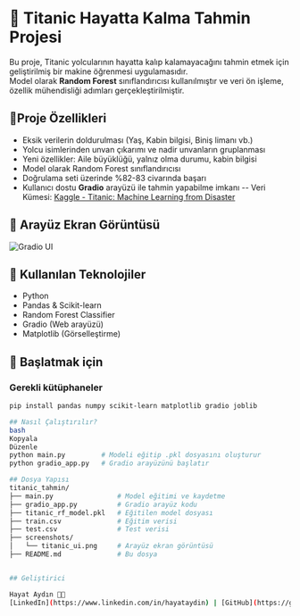 # 🚢 Titanic Hayatta Kalma Tahmin Projesi

Bu proje, Titanic yolcularının hayatta kalıp kalamayacağını tahmin etmek için geliştirilmiş bir makine öğrenmesi uygulamasıdır.  
Model olarak **Random Forest** sınıflandırıcısı kullanılmıştır ve veri ön işleme, özellik mühendisliği adımları gerçekleştirilmiştir.

## 🧠Proje Özellikleri

- Eksik verilerin doldurulması (Yaş, Kabin bilgisi, Biniş limanı vb.)  
- Yolcu isimlerinden unvan çıkarımı ve nadir unvanların gruplanması  
- Yeni özellikler: Aile büyüklüğü, yalnız olma durumu, kabin bilgisi  
- Model olarak Random Forest sınıflandırıcısı  
- Doğrulama seti üzerinde %82-83 civarında başarı  
- Kullanıcı dostu **Gradio** arayüzü ile tahmin yapabilme imkanı
-- Veri Kümesi: [Kaggle - Titanic: Machine Learning from Disaster](https://www.kaggle.com/competitions/titanic)



## 📸 Arayüz Ekran Görüntüsü
![Gradio UI](screenshots/titanic_ui.png)



## 🎯 Kullanılan Teknolojiler
 
- Python
- Pandas & Scikit-learn
- Random Forest Classifier
- Gradio (Web arayüzü)
- Matplotlib (Görselleştirme)



## 🚀 Başlatmak için

### Gerekli kütüphaneler

```bash
pip install pandas numpy scikit-learn matplotlib gradio joblib

## Nasıl Çalıştırılır?
bash
Kopyala
Düzenle
python main.py         # Modeli eğitip .pkl dosyasını oluşturur
python gradio_app.py   # Gradio arayüzünü başlatır

## Dosya Yapısı
titanic_tahmin/
├── main.py                # Model eğitimi ve kaydetme
├── gradio_app.py          # Gradio arayüz kodu
├── titanic_rf_model.pkl   # Eğitilen model dosyası
├── train.csv              # Eğitim verisi
├── test.csv               # Test verisi
├── screenshots/
│   └── titanic_ui.png     # Arayüz ekran görüntüsü
├── README.md              # Bu dosya


## Geliştirici

Hayat Aydın 👩‍💻  
[LinkedIn](https://www.linkedin.com/in/hayataydin) | [GitHub](https://github.com/aydnhayatt)